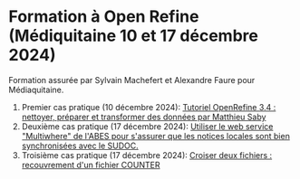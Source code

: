 # Formation à Open Refine (Médiquitaine 10 et 17 décembre 2024)

Formation assurée par Sylvain Machefert et Alexandre Faure pour Médiaquitaine.

1. Premier cas pratique (10 décembre 2024): [Tutoriel OpenRefine 3.4 : nettoyer, préparer et transformer des données par Matthieu Saby](https://msaby.gitlab.io/tutoriel-openrefine/index.html)
2. Deuxième cas pratique (17 décembre 2024): [Utiliser le web service "Multiwhere" de l'ABES pour s'assurer que les notices locales sont bien synchronisées avec le SUDOC.](Cas%20pratique/cas%20pratique%202/Cas%20pratique%202.md)
3. Troisième cas pratique (17 décembre 2024): [Croiser deux fichiers : recouvrement d'un fichier COUNTER](Cas%20pratique/cas%20pratique%203/Cas%20pratique%203.md)

